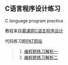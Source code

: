 ## C语言程序设计练习
 C language program practice
 
 教程来自[慕课网C语言程序设计](https://www.icourse163.org/course/ZJU-9001)

 代码练习题[PAT网站](https://pintia.cn/problem-sets/14/problems/type/7)

 > 1. [编程题练习解析一](https://www.icourse163.org/learn/ZJU-9001?from=study#/learn/content?type=detail&id=55011&sm=1)
 > 2. [编程题练习解析二](https://www.icourse163.org/learn/ZJU-9001?from=study#/learn/content?type=detail&id=83020&sm=1)



